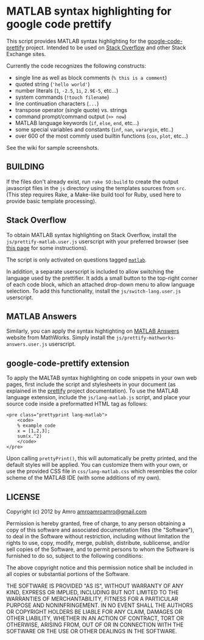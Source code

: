 MATLAB syntax highlighting for google code prettify
===================================================

This script provides MATLAB syntax highlighting for the
[google-code-prettify][1] project. Intended to be used on [Stack Overflow][2]
and other Stack Exchange sites.

Currently the code recognizes the following constructs:

 - single line as well as block comments (`% this is a comment`)
 - quoted string (`'hello world'`)
 - number literals (`1`, `-2.5`, `1i`, `2.9E-5`, etc...)
 - system commands (`!touch filename`)
 - line continuation characters (`...`)
 - transpose operator (single quote) vs. strings
 - command prompt/command output (`>> now`)
 - MATLAB language keywords (`if`, `else`, `end`, etc...)
 - some special variables and constants (`inf`, `nan`, `varargin`, etc..)
 - over 600 of the most commly used builtin functions (`cos`, `plot`, etc...)

See the wiki for sample screenshots.


BUILDING
--------

If the files don't already exist, run `rake SO:build` to create the output
javascript files in the `js` directory using the templates sources from `src`.
(This step requires Rake, a Make-like build tool for Ruby, used here to provide
basic template processing).


Stack Overflow
--------------

To obtain MATLAB syntax highlighting on Stack Overflow, install the
`js/prettify-matlab.user.js` userscript with your preferred browser (see [this
page][3] for some instructions).

The script is only activated on questions tagged [`matlab`][4].

In addition, a separate userscript is included to allow switching the language
used by the prettifier. It adds a small button to the top-right corner of each
code block, which an attached drop-down menu to allow language selection.
To add this functionality, install the `js/switch-lang.user.js` userscript.


MATLAB Answers
--------------

Similarly, you can apply the syntax hightighting on [MATLAB Answers][5] website
from MathWorks. Simply install the `js/prettify-mathworks-answers.user.js`
userscript.


google-code-prettify extension
------------------------------

To apply the MALTAB syntax highlighting on code snippets in your own web pages,
first include the script and stylesheets in your document (as explained in the
[prettify][1] project documentation). To use the MATLAB language extension,
include the `js/lang-matlab.js` script, and place your source code inside a
preformatted HTML tag as follows:

    <pre class="prettyprint lang-matlab">
        <code>
       	% example code
       	x = [1,2,3];
       	sum(x.^2)
        </code>
    </pre>

Upon calling `prettyPrint()`, this will automatically be pretty printed, and the
default styles will be applied. You can customize them with your own, or use the
provided CSS file in `css/lang-matlab.css` which resembles the color scheme of
the MATLAB IDE (with some additions of my own).


[1]: http://code.google.com/p/google-code-prettify/
[2]: http://stackoverflow.com/
[3]: http://stackapps.com/tags/script/info
[4]: http://stackoverflow.com/questions/tagged/matlab
[5]: http://www.mathworks.com/matlabcentral/answers/


LICENSE
-------

Copyright (c) 2012 by Amro <amroamroamro@gmail.com>

Permission is hereby granted, free of charge, to any person obtaining a copy
of this software and associated documentation files (the "Software"), to deal
in the Software without restriction, including without limitation the rights
to use, copy, modify, merge, publish, distribute, sublicense, and/or sell
copies of the Software, and to permit persons to whom the Software is
furnished to do so, subject to the following conditions:

The above copyright notice and this permission notice shall be included in
all copies or substantial portions of the Software.

THE SOFTWARE IS PROVIDED "AS IS", WITHOUT WARRANTY OF ANY KIND, EXPRESS OR
IMPLIED, INCLUDING BUT NOT LIMITED TO THE WARRANTIES OF MERCHANTABILITY,
FITNESS FOR A PARTICULAR PURPOSE AND NONINFRINGEMENT. IN NO EVENT SHALL THE
AUTHORS OR COPYRIGHT HOLDERS BE LIABLE FOR ANY CLAIM, DAMAGES OR OTHER
LIABILITY, WHETHER IN AN ACTION OF CONTRACT, TORT OR OTHERWISE, ARISING FROM,
OUT OF OR IN CONNECTION WITH THE SOFTWARE OR THE USE OR OTHER DEALINGS IN
THE SOFTWARE.
